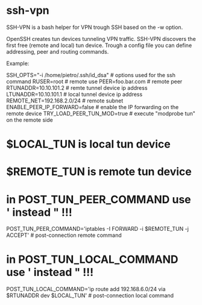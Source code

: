 # ssh-vpn

SSH-VPN is a bash helper for VPN trough SSH based on the -w option.

OpenSSH creates tun devices tunneling VPN traffic.
SSH-VPN discovers the first free (remote and local) tun device.
Trough a config file you can define addressing, peer and routing commands.

Example:

   SSH_OPTS="-i /home/pietro/.ssh/id_dsa" # options used for the ssh command
   RUSER=root                             # remote use
   PEER=foo.bar.com                       # remote peer
   RTUNADDR=10.10.101.2                   # remte tunnel device ip address
   LTUNADDR=10.10.101.1                   # local tunnel device ip address
   REMOTE_NET=192.168.2.0/24              # remote subnet
   ENABLE_PEER_IP_FORWARD=false           # enable the IP forwarding on the remote device
   TRY_LOAD_PEER_TUN_MOD=true             # execute "modprobe tun" on the remote side
   # $LOCAL_TUN is local tun device
   # $REMOTE_TUN is remote tun device
   # in POST_TUN_PEER_COMMAND use ' instead " !!!
   POST_TUN_PEER_COMMAND='iptables -I FORWARD -i $REMOTE_TUN -j ACCEPT' # post-connection remote command
   # in POST_TUN_LOCAL_COMMAND use ' instead " !!!
   POST_TUN_LOCAL_COMMAND='ip route add 192.168.6.0/24 via $RTUNADDR dev $LOCAL_TUN' # post-connection local command
